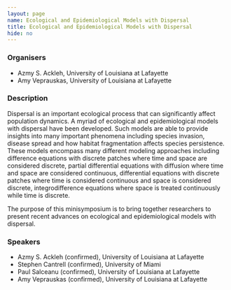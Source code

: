 ```yaml
---
layout: page
name: Ecological and Epidemiological Models with Dispersal
title: Ecological and Epidemiological Models with Dispersal
hide: no
---
```

### Organisers

- Azmy S. Ackleh, University of Louisiana at Lafayette
- Amy Veprauskas, University of Louisiana at Lafayette

### Description

Dispersal is an important ecological process that can significantly affect population dynamics. A myriad of ecological and epidemiological models with dispersal have been developed. Such models are able to provide insights into many important phenomena including species invasion, disease spread and how habitat fragmentation affects species persistence. These models encompass many different modeling approaches including difference equations with discrete patches where time and space are considered discrete, partial differential equations with diffusion where time and space are considered continuous, differential equations with discrete patches where time is considered continuous and space is considered discrete, integrodifference equations where space is treated continuously while time is discrete. 
 
 The purpose of this minisymposium is to bring together researchers to present recent advances on ecological and epidemiological models with dispersal.

### Speakers

- Azmy S. Ackleh (confirmed), University of Louisiana at Lafayette 
- Stephen Cantrell (confirmed), University of Miami 
- Paul Salceanu (confirmed), University of Louisiana at Lafayette 
- Amy Veprauskas (confirmed), University of Louisiana at Lafayette
